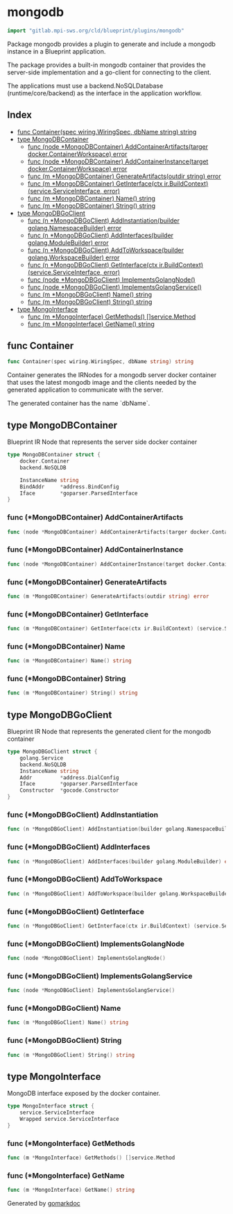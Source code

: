 <!-- Code generated by gomarkdoc. DO NOT EDIT -->

# mongodb

```go
import "gitlab.mpi-sws.org/cld/blueprint/plugins/mongodb"
```

Package mongodb provides a plugin to generate and include a mongodb instance in a Blueprint application.

The package provides a built\-in mongodb container that provides the server\-side implementation and a go\-client for connecting to the client.

The applications must use a backend.NoSQLDatabase \(runtime/core/backend\) as the interface in the application workflow.

## Index

- [func Container\(spec wiring.WiringSpec, dbName string\) string](<#Container>)
- [type MongoDBContainer](<#MongoDBContainer>)
  - [func \(node \*MongoDBContainer\) AddContainerArtifacts\(targer docker.ContainerWorkspace\) error](<#MongoDBContainer.AddContainerArtifacts>)
  - [func \(node \*MongoDBContainer\) AddContainerInstance\(target docker.ContainerWorkspace\) error](<#MongoDBContainer.AddContainerInstance>)
  - [func \(m \*MongoDBContainer\) GenerateArtifacts\(outdir string\) error](<#MongoDBContainer.GenerateArtifacts>)
  - [func \(m \*MongoDBContainer\) GetInterface\(ctx ir.BuildContext\) \(service.ServiceInterface, error\)](<#MongoDBContainer.GetInterface>)
  - [func \(m \*MongoDBContainer\) Name\(\) string](<#MongoDBContainer.Name>)
  - [func \(m \*MongoDBContainer\) String\(\) string](<#MongoDBContainer.String>)
- [type MongoDBGoClient](<#MongoDBGoClient>)
  - [func \(n \*MongoDBGoClient\) AddInstantiation\(builder golang.NamespaceBuilder\) error](<#MongoDBGoClient.AddInstantiation>)
  - [func \(n \*MongoDBGoClient\) AddInterfaces\(builder golang.ModuleBuilder\) error](<#MongoDBGoClient.AddInterfaces>)
  - [func \(n \*MongoDBGoClient\) AddToWorkspace\(builder golang.WorkspaceBuilder\) error](<#MongoDBGoClient.AddToWorkspace>)
  - [func \(n \*MongoDBGoClient\) GetInterface\(ctx ir.BuildContext\) \(service.ServiceInterface, error\)](<#MongoDBGoClient.GetInterface>)
  - [func \(node \*MongoDBGoClient\) ImplementsGolangNode\(\)](<#MongoDBGoClient.ImplementsGolangNode>)
  - [func \(node \*MongoDBGoClient\) ImplementsGolangService\(\)](<#MongoDBGoClient.ImplementsGolangService>)
  - [func \(m \*MongoDBGoClient\) Name\(\) string](<#MongoDBGoClient.Name>)
  - [func \(m \*MongoDBGoClient\) String\(\) string](<#MongoDBGoClient.String>)
- [type MongoInterface](<#MongoInterface>)
  - [func \(m \*MongoInterface\) GetMethods\(\) \[\]service.Method](<#MongoInterface.GetMethods>)
  - [func \(m \*MongoInterface\) GetName\(\) string](<#MongoInterface.GetName>)


<a name="Container"></a>
## func Container

```go
func Container(spec wiring.WiringSpec, dbName string) string
```

Container generates the IRNodes for a mongodb server docker container that uses the latest mongodb image and the clients needed by the generated application to communicate with the server.

The generated container has the name \`dbName\`.

<a name="MongoDBContainer"></a>
## type MongoDBContainer

Blueprint IR Node that represents the server side docker container

```go
type MongoDBContainer struct {
    docker.Container
    backend.NoSQLDB

    InstanceName string
    BindAddr     *address.BindConfig
    Iface        *goparser.ParsedInterface
}
```

<a name="MongoDBContainer.AddContainerArtifacts"></a>
### func \(\*MongoDBContainer\) AddContainerArtifacts

```go
func (node *MongoDBContainer) AddContainerArtifacts(targer docker.ContainerWorkspace) error
```



<a name="MongoDBContainer.AddContainerInstance"></a>
### func \(\*MongoDBContainer\) AddContainerInstance

```go
func (node *MongoDBContainer) AddContainerInstance(target docker.ContainerWorkspace) error
```



<a name="MongoDBContainer.GenerateArtifacts"></a>
### func \(\*MongoDBContainer\) GenerateArtifacts

```go
func (m *MongoDBContainer) GenerateArtifacts(outdir string) error
```



<a name="MongoDBContainer.GetInterface"></a>
### func \(\*MongoDBContainer\) GetInterface

```go
func (m *MongoDBContainer) GetInterface(ctx ir.BuildContext) (service.ServiceInterface, error)
```



<a name="MongoDBContainer.Name"></a>
### func \(\*MongoDBContainer\) Name

```go
func (m *MongoDBContainer) Name() string
```



<a name="MongoDBContainer.String"></a>
### func \(\*MongoDBContainer\) String

```go
func (m *MongoDBContainer) String() string
```



<a name="MongoDBGoClient"></a>
## type MongoDBGoClient

Blueprint IR Node that represents the generated client for the mongodb container

```go
type MongoDBGoClient struct {
    golang.Service
    backend.NoSQLDB
    InstanceName string
    Addr         *address.DialConfig
    Iface        *goparser.ParsedInterface
    Constructor  *gocode.Constructor
}
```

<a name="MongoDBGoClient.AddInstantiation"></a>
### func \(\*MongoDBGoClient\) AddInstantiation

```go
func (n *MongoDBGoClient) AddInstantiation(builder golang.NamespaceBuilder) error
```



<a name="MongoDBGoClient.AddInterfaces"></a>
### func \(\*MongoDBGoClient\) AddInterfaces

```go
func (n *MongoDBGoClient) AddInterfaces(builder golang.ModuleBuilder) error
```



<a name="MongoDBGoClient.AddToWorkspace"></a>
### func \(\*MongoDBGoClient\) AddToWorkspace

```go
func (n *MongoDBGoClient) AddToWorkspace(builder golang.WorkspaceBuilder) error
```



<a name="MongoDBGoClient.GetInterface"></a>
### func \(\*MongoDBGoClient\) GetInterface

```go
func (n *MongoDBGoClient) GetInterface(ctx ir.BuildContext) (service.ServiceInterface, error)
```



<a name="MongoDBGoClient.ImplementsGolangNode"></a>
### func \(\*MongoDBGoClient\) ImplementsGolangNode

```go
func (node *MongoDBGoClient) ImplementsGolangNode()
```



<a name="MongoDBGoClient.ImplementsGolangService"></a>
### func \(\*MongoDBGoClient\) ImplementsGolangService

```go
func (node *MongoDBGoClient) ImplementsGolangService()
```



<a name="MongoDBGoClient.Name"></a>
### func \(\*MongoDBGoClient\) Name

```go
func (m *MongoDBGoClient) Name() string
```



<a name="MongoDBGoClient.String"></a>
### func \(\*MongoDBGoClient\) String

```go
func (m *MongoDBGoClient) String() string
```



<a name="MongoInterface"></a>
## type MongoInterface

MongoDB interface exposed by the docker container.

```go
type MongoInterface struct {
    service.ServiceInterface
    Wrapped service.ServiceInterface
}
```

<a name="MongoInterface.GetMethods"></a>
### func \(\*MongoInterface\) GetMethods

```go
func (m *MongoInterface) GetMethods() []service.Method
```



<a name="MongoInterface.GetName"></a>
### func \(\*MongoInterface\) GetName

```go
func (m *MongoInterface) GetName() string
```



Generated by [gomarkdoc](<https://github.com/princjef/gomarkdoc>)
